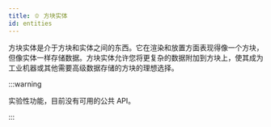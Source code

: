 ```yaml
---
title: 🫑 方块实体
id: entities
---
```


方块实体是介于方块和实体之间的东西。它在渲染和放置方面表现得像一个方块，但像实体一样存储数据。方块实体允许您将更复杂的数据附加到方块上，使其成为工业机器或其他需要高级数据存储的方块的理想选择。

:::warning

实验性功能，目前没有可用的公共 API。

:::
